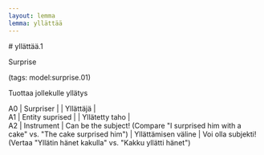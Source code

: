 ```yaml
---
layout: lemma
lemma: yllättää
---
```


<div class="sense">
# <span class="sensename">yllättää.1</span>

<span class="description">Surprise</span>

(tags: model:surprise.01)

<span class="description">Tuottaa jollekulle yllätys</span>

A0 | Surpriser |   | Yllättäjä |  
A1 | Entity suprised |   | Yllätetty taho |  
A2 | Instrument | Can be the subject! (Compare "I surprised him with a cake" vs. "The cake surprised him") | Yllättämisen väline | Voi olla subjekti! (Vertaa "Yllätin hänet kakulla" vs. "Kakku yllätti hänet")

</div>

